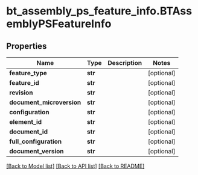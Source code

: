 # bt_assembly_ps_feature_info.BTAssemblyPSFeatureInfo

## Properties
Name | Type | Description | Notes
------------ | ------------- | ------------- | -------------
**feature_type** | **str** |  | [optional] 
**feature_id** | **str** |  | [optional] 
**revision** | **str** |  | [optional] 
**document_microversion** | **str** |  | [optional] 
**configuration** | **str** |  | [optional] 
**element_id** | **str** |  | [optional] 
**document_id** | **str** |  | [optional] 
**full_configuration** | **str** |  | [optional] 
**document_version** | **str** |  | [optional] 

[[Back to Model list]](../README.md#documentation-for-models) [[Back to API list]](../README.md#documentation-for-api-endpoints) [[Back to README]](../README.md)


